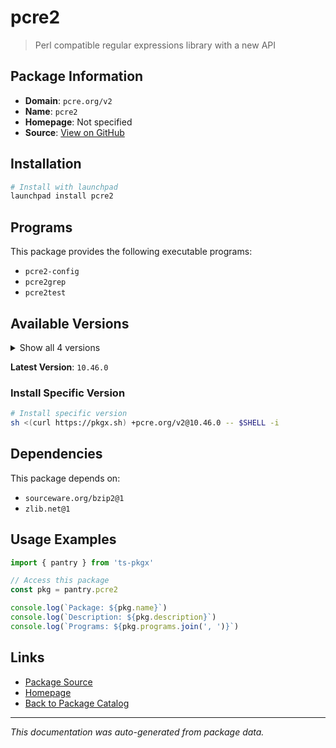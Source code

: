 # pcre2

> Perl compatible regular expressions library with a new API

## Package Information

- **Domain**: `pcre.org/v2`
- **Name**: `pcre2`
- **Homepage**: Not specified
- **Source**: [View on GitHub](https://github.com/pkgxdev/pantry/tree/main/projects/pcre.org/v2/package.yml)

## Installation

```bash
# Install with launchpad
launchpad install pcre2
```

## Programs

This package provides the following executable programs:

- `pcre2-config`
- `pcre2grep`
- `pcre2test`

## Available Versions

<details>
<summary>Show all 4 versions</summary>

- `10.46.0`, `10.44.0`, `10.43.0`, `10.42.0`

</details>

**Latest Version**: `10.46.0`

### Install Specific Version

```bash
# Install specific version
sh <(curl https://pkgx.sh) +pcre.org/v2@10.46.0 -- $SHELL -i
```

## Dependencies

This package depends on:

- `sourceware.org/bzip2@1`
- `zlib.net@1`

## Usage Examples

```typescript
import { pantry } from 'ts-pkgx'

// Access this package
const pkg = pantry.pcre2

console.log(`Package: ${pkg.name}`)
console.log(`Description: ${pkg.description}`)
console.log(`Programs: ${pkg.programs.join(', ')}`)
```

## Links

- [Package Source](https://github.com/pkgxdev/pantry/tree/main/projects/pcre.org/v2/package.yml)
- [Homepage](#)
- [Back to Package Catalog](../../../package-catalog.md)

---

*This documentation was auto-generated from package data.*
